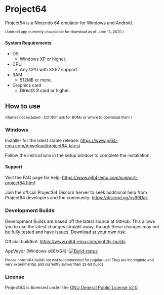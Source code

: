 # Project64

Project64 is a Nintendo 64 emulator for Windows and Android.

<sub>(Android app currently unavailable for download as of June 13, 2020.)</sub>


#### System Requirements

* OS
    * Windows XP or higher.
* CPU
    * Any CPU with SSE2 support.
* RAM
    * 512MB or more.
* Graphics card
    * DirectX 9 card or higher.

## How to use

<sub>(Games not included - DO NOT ask for ROMs or where to download them.)</sub>

### Windows

Installer for the latest stable release: https://www.pj64-emu.com/download/project64-latest

Follow the instructions in the setup window to complete the installation.

#### Support

Visit the FAQ page for help: https://www.pj64-emu.com/support-project64.html

Join the official Project64 Discord Server to seek additional help from Project64 developers and the community: https://discord.gg/ys69Dak

### Development Builds

Development Builds are based off the latest source at GitHub. This allows you to use the latest changes straight away, though these changes may not be fully tested and have issues. Download at your own risk.

Official buildbot: https://www.pj64-emu.com/nightly-builds

AppVeyor (Windows x86/x64): [![Build status](https://ci.appveyor.com/api/projects/status/sbtwyhaexslyhgx3?svg=true
)](https://ci.appveyor.com/project/project64/project64/branch/master)

<sub>Please note: x64 builds are **not** recommended for regular use! They are incomplete and very experimental, and currently _slower_ than 32-bit builds.</sub>

### License

Project64 is licensed under the
[GNU General Public License v2.0](https://www.gnu.org/licenses/old-licenses/gpl-2.0.en.html).

